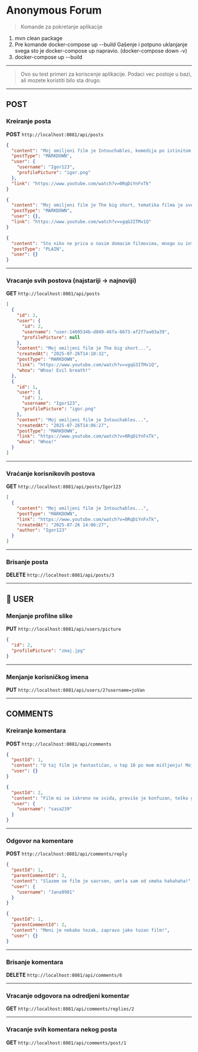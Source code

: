 #  Anonymous Forum

> Komande za pokretanje aplikacije

1. mvn clean package
2. Pre komande docker-compose up --build Gašenje i potpuno uklanjanje svega sto je docker-compose up napravio. (docker-compose down -v)
3. docker-compose up --build

---

> Ovo su test primeri za koriscenje aplikacije. Podaci vec postoje u bazi, ali mozete koristiti bilo sta drugo.

---

##  POST

###  Kreiranje posta

**POST** `http://localhost:8081/api/posts`

```json
{
  "content": "Moj omiljeni film je Intouchables, komedija po istinitom dogadjaju. Film je jako interesantan i zanimljiv. Da li ste gledali film i koji su vasi utisci?",
  "postType": "MARKDOWN",
  "user": {
    "username": "Igor123",
    "profilePicture": "igor.png"
  },
  "link": "https://www.youtube.com/watch?v=0RqDiYnFxTk"
}
```

```json
{
  "content": "Moj omiljeni film je The big short, tematika filma je svetska ekonomska kriza 2008. godine. To je jedan od najboljih filmova koje sam gledao. Kako se Vama cini film?",
  "postType": "MARKDOWN",
  "user": {},
  "link": "https://www.youtube.com/watch?v=vgqG3ITMv1Q"
}
```

```json
{
  "content": "Sto niko ne prica o nasim domacim filmovima, mnogo su interesantniji. Recimo Lepa sela lepo gore. Kako se Vama cini film?",
  "postType": "PLAIN",
  "user": {}
}
```

---

###  Vracanje svih postova (najstariji -> najnoviji)

**GET** `http://localhost:8081/api/posts`

```json
[
  {
    "id": 2,
    "user": {
      "id": 2,
      "username": "user-1469534b-d849-46fa-8673-af2f7aa03a39",
      "profilePicture": null
    },
    "content": "Moj omiljeni film je The big short...",
    "createdAt": "2025-07-26T14:10:32",
    "postType": "MARKDOWN",
    "link": "https://www.youtube.com/watch?v=vgqG3ITMv1Q",
    "whoa": "Whoa! Evil breath!"
  },
  {
    "id": 1,
    "user": {
      "id": 1,
      "username": "Igor123",
      "profilePicture": "igor.png"
    },
    "content": "Moj omiljeni film je Intouchables...",
    "createdAt": "2025-07-26T14:06:27",
    "postType": "MARKDOWN",
    "link": "https://www.youtube.com/watch?v=0RqDiYnFxTk",
    "whoa": "Whoa!"
  }
]
```

---

###  Vraćanje korisnikovih postova

**GET** `http://localhost:8081/api/posts/Igor123`

```json
[
  {
    "content": "Moj omiljeni film je Intouchables...",
    "postType": "MARKDOWN",
    "link": "https://www.youtube.com/watch?v=0RqDiYnFxTk",
    "createdAt": "2025-07-26 14:06:27",
    "author": "Igor123"
  }
]
```

---

###  Brisanje posta

**DELETE** `http://localhost:8081/api/posts/3`

---

## 👤 USER

###  Menjanje profilne slike

**PUT** `http://localhost:8081/api/users/picture`

```json
{
  "id": 2,
  "profilePicture": "zmaj.jpg"
}
```

---

###  Menjanje korisničkog imena

**PUT** `http://localhost:8081/api/users/2?username=joVan`

---

##  COMMENTS

###  Kreiranje komentara

**POST** `http://localhost:8081/api/comments`

```json
{
  "postId": 1,
  "content": "U taj film je fantastičan, u top 10 po mom mišljenju! Moja preporuka.",
  "user": {}
}
```

```json
{
  "postId": 2,
  "content": "Film mi se iskreno ne sviđa, previše je konfuzan, teško ga je razumeti",
  "user": {
    "username": "sasa239"
  }
}
```

---

###  Odgovor na komentare

**POST** `http://localhost:8081/api/comments/reply`

```json
{
  "postId": 1,
  "parentCommentId": 2,
  "content": "Slazem se film je savrsen, umrla sam od smeha hahahaha!",
  "user": {
    "username": "Jana9981"
  }
}
```

```json
{
  "postId": 1,
  "parentCommentId": 2,
  "content": "Meni je nekako tezak, zapravo jako tuzan film!",
  "user": {}
}
```

---

###  Brisanje komentara

**DELETE** `http://localhost:8081/api/comments/6`

---

###  Vracanje odgovora na odredjeni komentar

**GET** `http://localhost:8081/api/comments/replies/2`

---

###  Vracanje svih komentara nekog posta

**GET** `http://localhost:8081/api/comments/post/1`
